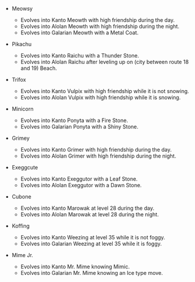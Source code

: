 - Meowsy
    - Evolves into Kanto Meowth with high friendship during the day.
    - Evolves into Alolan Meowth with high friendship during the night.
    - Evolves into Galarian Meowth with a Metal Coat.

- Pikachu
    - Evolves into Kanto Raichu with a Thunder Stone.
    - Evolves into Alolan Raichu after leveling up on (city between route 18 and 19) Beach.

- Trifox
    - Evolves into Kanto Vulpix with high friendship while it is not snowing.
    - Evolves into Alolan Vulpix with high friendship while it is snowing.

- Minicorn
    - Evolves into Kanto Ponyta with a Fire Stone.
    - Evolves into Galarian Ponyta with a Shiny Stone.

- Grimey
    - Evolves into Kanto Grimer with high friendship during the day.
    - Evolves into Alolan Grimer with high friendship during the night.

- Exeggcute
    - Evolves into Kanto Exeggutor with a Leaf Stone.
    - Evolves into Alolan Exeggutor with a Dawn Stone.

- Cubone
    - Evolves into Kanto Marowak at level 28 during the day.
    - Evolves into Alolan Marowak at level 28 during the night.

- Koffing
    - Evolves into Kanto Weezing at level 35 while it is not foggy.
    - Evolves into Galarian Weezing at level 35 while it is foggy.

- Mime Jr.
    - Evolves into Kanto Mr. Mime knowing Mimic.
    - Evolves into Galarian Mr. Mime knowing an Ice type move.

